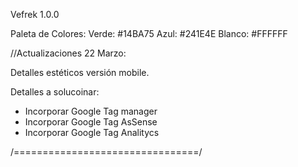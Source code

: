 Vefrek 1.0.0

Paleta de Colores:
Verde: #14BA75
Azul: #241E4E
Blanco: #FFFFFF

//Actualizaciones 22 Marzo:

Detalles estéticos versión mobile.

Detalles a solucoinar:

- Incorporar Google Tag manager
- Incorporar Google Tag AsSense
- Incorporar Google Tag Analitycs

/================================/
